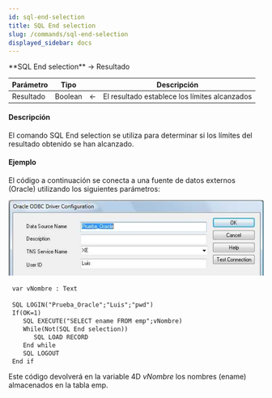 ```yaml
---
id: sql-end-selection
title: SQL End selection
slug: /commands/sql-end-selection
displayed_sidebar: docs
---
```


<!--REF #_command_.SQL End selection.Syntax-->**SQL End selection**  -> Resultado<!-- END REF-->
<!--REF #_command_.SQL End selection.Params-->
| Parámetro | Tipo |  | Descripción |
| --- | --- | --- | --- |
| Resultado | Boolean | &larr; | El resultado establece los límites alcanzados |

<!-- END REF-->

#### Descripción 

<!--REF #_command_.SQL End selection.Summary-->El comando SQL End selection se utiliza para determinar si los límites del resultado obtenido se han alcanzado.<!-- END REF-->

#### Ejemplo 

El código a continuación se conecta a una fuente de datos externos (Oracle) utilizando los siguientes parámetros:

![](../assets/en/commands/pict33359.es.png)

```4d
 var vNombre : Text
 
 SQL LOGIN("Prueba_Oracle";"Luis";"pwd")
 If(OK=1)
    SQL EXECUTE("SELECT ename FROM emp";vNombre)
    While(Not(SQL End selection))
       SQL LOAD RECORD
    End while
    SQL LOGOUT
 End if
```

Este código devolverá en la variable 4D *vNombre* los nombres (ename) almacenados en la tabla emp.
